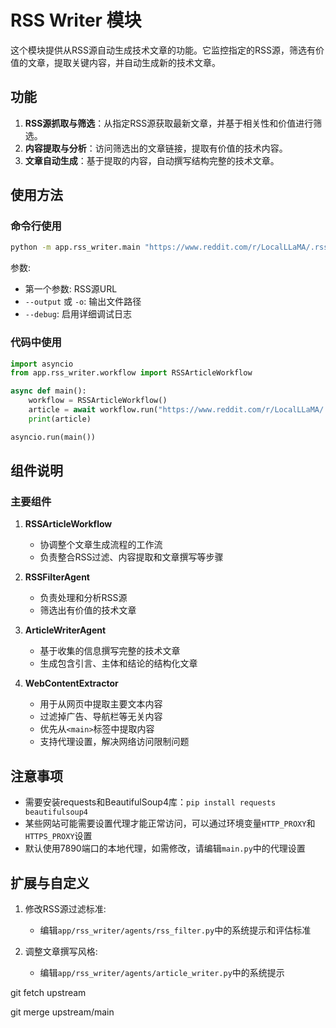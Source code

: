 # RSS Writer 模块

这个模块提供从RSS源自动生成技术文章的功能。它监控指定的RSS源，筛选有价值的文章，提取关键内容，并自动生成新的技术文章。

## 功能

1. **RSS源抓取与筛选**：从指定RSS源获取最新文章，并基于相关性和价值进行筛选。
2. **内容提取与分析**：访问筛选出的文章链接，提取有价值的技术内容。
3. **文章自动生成**：基于提取的内容，自动撰写结构完整的技术文章。

## 使用方法

### 命令行使用

```bash
python -m app.rss_writer.main "https://www.reddit.com/r/LocalLLaMA/.rss" --output article.md
```

参数:
- 第一个参数: RSS源URL
- `--output` 或 `-o`: 输出文件路径
- `--debug`: 启用详细调试日志

### 代码中使用

```python
import asyncio
from app.rss_writer.workflow import RSSArticleWorkflow

async def main():
    workflow = RSSArticleWorkflow()
    article = await workflow.run("https://www.reddit.com/r/LocalLLaMA/.rss")
    print(article)

asyncio.run(main())
```

## 组件说明

### 主要组件

1. **RSSArticleWorkflow**
   - 协调整个文章生成流程的工作流
   - 负责整合RSS过滤、内容提取和文章撰写等步骤

2. **RSSFilterAgent**
   - 负责处理和分析RSS源
   - 筛选出有价值的技术文章

3. **ArticleWriterAgent**
   - 基于收集的信息撰写完整的技术文章
   - 生成包含引言、主体和结论的结构化文章

4. **WebContentExtractor**
   - 用于从网页中提取主要文本内容
   - 过滤掉广告、导航栏等无关内容
   - 优先从`<main>`标签中提取内容
   - 支持代理设置，解决网络访问限制问题

## 注意事项

- 需要安装requests和BeautifulSoup4库：`pip install requests beautifulsoup4`
- 某些网站可能需要设置代理才能正常访问，可以通过环境变量`HTTP_PROXY`和`HTTPS_PROXY`设置
- 默认使用7890端口的本地代理，如需修改，请编辑`main.py`中的代理设置

## 扩展与自定义

1. 修改RSS源过滤标准:
   - 编辑`app/rss_writer/agents/rss_filter.py`中的系统提示和评估标准

2. 调整文章撰写风格:
   - 编辑`app/rss_writer/agents/article_writer.py`中的系统提示

git fetch upstream

git merge upstream/main
